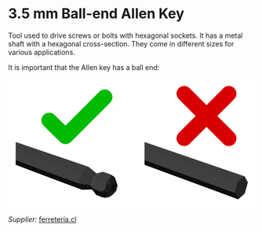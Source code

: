 # 3.5 mm Ball-end Allen Key

Tool used to drive screws or bolts with hexagonal sockets. It has a metal shaft with a hexagonal cross-section. They come in different sizes for various applications.

It is important that the Allen key has a ball end:

![](../../images/Tools-and-Parts/AllenKeyBall.png)

*Supplier:* [ferretería.cl](https://ferreteria.cl/ficha/5866/juego-de-llave-allen-larga-de-bola-metrico-9-pzs-tactix)
